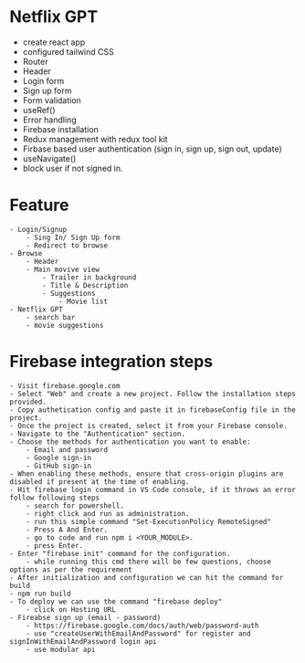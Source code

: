 # Netflix GPT

- create react app
- configured tailwind CSS
- Router
- Header
- Login form
- Sign up form
- Form validation
- useRef()
- Error handling
- Firebase installation
- Redux management with redux tool kit
- Firbase based user authentication (sign in, sign up, sign out, update)
- useNavigate()
- block user if not signed in.

# Feature
    - Login/Signup
        - Sing In/ Sign Up form
        - Redirect to browse
    - Browse 
        - Header
        - Main movive view
            - Trailer in background
            - Title & Description
            - Suggestions
                - Movie list
    - Netflix GPT
        - search bar
        - movie suggestions

# Firebase integration steps
    - Visit firebase.google.com
    - Select "Web" and create a new project. Follow the installation steps provided.
    - Copy authetication config and paste it in firebaseConfig file in the project.
    - Once the project is created, select it from your Firebase console.
    - Navigate to the "Authentication" section.
    - Choose the methods for authentication you want to enable:
        - Email and password
        - Google sign-in
        - GitHub sign-in
    - When enabling these methods, ensure that cross-origin plugins are disabled if present at the time of enabling.
    - Hit firebase login command in VS Code console, if it throws an error follow following steps
        - search for powershell.
        - right click and run as administration.
        - run this simple command "Set-ExecutionPolicy RemoteSigned"
        - Press A And Enter.
        - go to code and run npm i <YOUR_MODULE>.
        - press Enter.
    - Enter "firebase init" command for the configuration.
        - while running this cmd there will be few questions, choose options as per the requirement
    - After initialization and configuration we can hit the command for build
    - npm run build
    - To deploy we can use the command "firebase deploy"
        - click on Hosting URL 
    - Fireabse sign up (email - password)
        - https://firebase.google.com/docs/auth/web/password-auth
        - use "createUserWithEmailAndPassword" for register and signInWithEmailAndPassword login api
        - use modular api